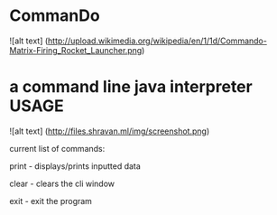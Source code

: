 CommanDo
========

![alt text] (http://upload.wikimedia.org/wikipedia/en/1/1d/Commando-Matrix-Firing_Rocket_Launcher.png)

a command line java interpreter
USAGE
========
![alt text] (http://files.shravan.ml/img/screenshot.png)

current list of commands:

print - displays/prints inputted data

clear - clears the cli window

exit - exit the program
